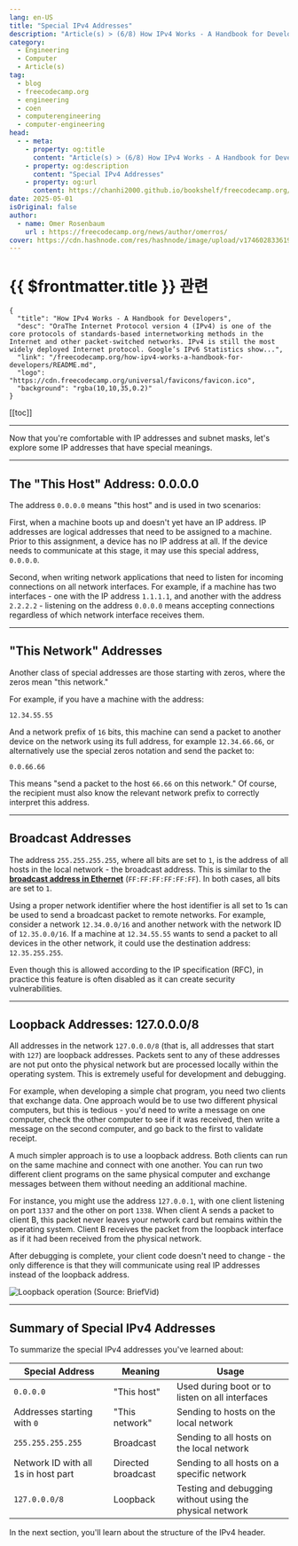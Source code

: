 ```yaml
---
lang: en-US
title: "Special IPv4 Addresses"
description: "Article(s) > (6/8) How IPv4 Works - A Handbook for Developers" 
category:
  - Engineering
  - Computer
  - Article(s)
tag:
  - blog
  - freecodecamp.org
  - engineering
  - coen
  - computerengineering
  - computer-engineering
head:
  - - meta:
    - property: og:title
      content: "Article(s) > (6/8) How IPv4 Works - A Handbook for Developers"
    - property: og:description
      content: "Special IPv4 Addresses"
    - property: og:url
      content: https://chanhi2000.github.io/bookshelf/freecodecamp.org/how-ipv4-works-a-handbook-for-developers/special-ipv4-addresses.html
date: 2025-05-01
isOriginal: false
author:
  - name: Omer Rosenbaum
    url : https://freecodecamp.org/news/author/omerros/
cover: https://cdn.hashnode.com/res/hashnode/image/upload/v1746028336196/79d97781-a9b8-4be3-86a1-47322e9640ff.png
---
```


# {{ $frontmatter.title }} 관련

```component VPCard
{
  "title": "How IPv4 Works - A Handbook for Developers",
  "desc": "OraThe Internet Protocol version 4 (IPv4) is one of the core protocols of standards-based internetworking methods in the Internet and other packet-switched networks. IPv4 is still the most widely deployed Internet protocol. Google’s IPv6 Statistics show...",
  "link": "/freecodecamp.org/how-ipv4-works-a-handbook-for-developers/README.md",
  "logo": "https://cdn.freecodecamp.org/universal/favicons/favicon.ico",
  "background": "rgba(10,10,35,0.2)"
}
```

[[toc]]

---

<SiteInfo
  name="How IPv4 Works - A Handbook for Developers"
  desc="OraThe Internet Protocol version 4 (IPv4) is one of the core protocols of standards-based internetworking methods in the Internet and other packet-switched networks. IPv4 is still the most widely deployed Internet protocol. Google’s IPv6 Statistics show..."
  url="https://freecodecamp.org/news/how-ipv4-works-a-handbook-for-developers#heading-special-ipv4-addresses"
  logo="https://cdn.freecodecamp.org/universal/favicons/favicon.ico"
  preview="https://cdn.hashnode.com/res/hashnode/image/upload/v1746028336196/79d97781-a9b8-4be3-86a1-47322e9640ff.png"/>

Now that you're comfortable with IP addresses and subnet masks, let's explore some IP addresses that have special meanings.

---

## The "This Host" Address: 0.0.0.0

The address `0.0.0.0` means "this host" and is used in two scenarios:

First, when a machine boots up and doesn't yet have an IP address. IP addresses are logical addresses that need to be assigned to a machine. Prior to this assignment, a device has no IP address at all. If the device needs to communicate at this stage, it may use this special address, `0.0.0.0`.

Second, when writing network applications that need to listen for incoming connections on all network interfaces. For example, if a machine has two interfaces - one with the IP address `1.1.1.1`, and another with the address `2.2.2.2` - listening on the address `0.0.0.0` means accepting connections regardless of which network interface receives them.

---

## "This Network" Addresses

Another class of special addresses are those starting with zeros, where the zeros mean "this network."

For example, if you have a machine with the address:

```plaintext
12.34.55.55
```

And a network prefix of `16` bits, this machine can send a packet to another device on the network using its full address, for example `12.34.66.66`, or alternatively use the special zeros notation and send the packet to:

```plaintext
0.0.66.66
```

This means "send a packet to the host `66.66` on this network." Of course, the recipient must also know the relevant network prefix to correctly interpret this address.

---

## Broadcast Addresses

The address `255.255.255.255`, where all bits are set to `1`, is the address of all hosts in the local network - the broadcast address. This is similar to the [**broadcast address in Ethernet**](https://freecodecamp.org/news/the-complete-guide-to-the-ethernet-protocol/#heading-unicast-and-multicast-bits) (`FF:FF:FF:FF:FF:FF`). In both cases, all bits are set to `1`.
<!-- TODO: /freecodecamp.org/the-complete-guide-to-the-ethernet-protocol/README.md -->

Using a proper network identifier where the host identifier is all set to 1s can be used to send a broadcast packet to remote networks. For example, consider a network `12.34.0.0/16` and another network with the network ID of `12.35.0.0/16`. If a machine at `12.34.55.55` wants to send a packet to all devices in the other network, it could use the destination address: `12.35.255.255`.

Even though this is allowed according to the IP specification (RFC), in practice this feature is often disabled as it can create security vulnerabilities.

---

## Loopback Addresses: 127.0.0.0/8

All addresses in the network `127.0.0.0/8` (that is, all addresses that start with `127`) are loopback addresses. Packets sent to any of these addresses are not put onto the physical network but are processed locally within the operating system. This is extremely useful for development and debugging.

For example, when developing a simple chat program, you need two clients that exchange data. One approach would be to use two different physical computers, but this is tedious - you'd need to write a message on one computer, check the other computer to see if it was received, then write a message on the second computer, and go back to the first to validate receipt.

A much simpler approach is to use a loopback address. Both clients can run on the same machine and connect with one another. You can run two different client programs on the same physical computer and exchange messages between them without needing an additional machine.

For instance, you might use the address `127.0.0.1`, with one client listening on port `1337` and the other on port `1338`. When client A sends a packet to client B, this packet never leaves your network card but remains within the operating system. Client B receives the packet from the loopback interface as if it had been received from the physical network.

After debugging is complete, your client code doesn't need to change - the only difference is that they will communicate using real IP addresses instead of the loopback address.

![Loopback operation<br/>(Source: <VPIcon icon="fa-brands fa-youtube"/>`BriefVid`)](https://cdn.hashnode.com/res/hashnode/image/upload/v1744736895494/fd1e4a8d-a834-4bf4-b4b9-1e83cf851161.png)

---

## Summary of Special IPv4 Addresses

To summarize the special IPv4 addresses you've learned about:

| Special Address | Meaning | Usage |
| --- | --- | --- |
| `0.0.0.0` | "This host" | Used during boot or to listen on all interfaces |
| Addresses starting with `0` | "This network" | Sending to hosts on the local network |
| `255.255.255.255` | Broadcast | Sending to all hosts on the local network |
| Network ID with all 1s in host part | Directed broadcast | Sending to all hosts on a specific network |
| `127.0.0.0/8` | Loopback | Testing and debugging without using the physical network |

In the next section, you'll learn about the structure of the IPv4 header.
